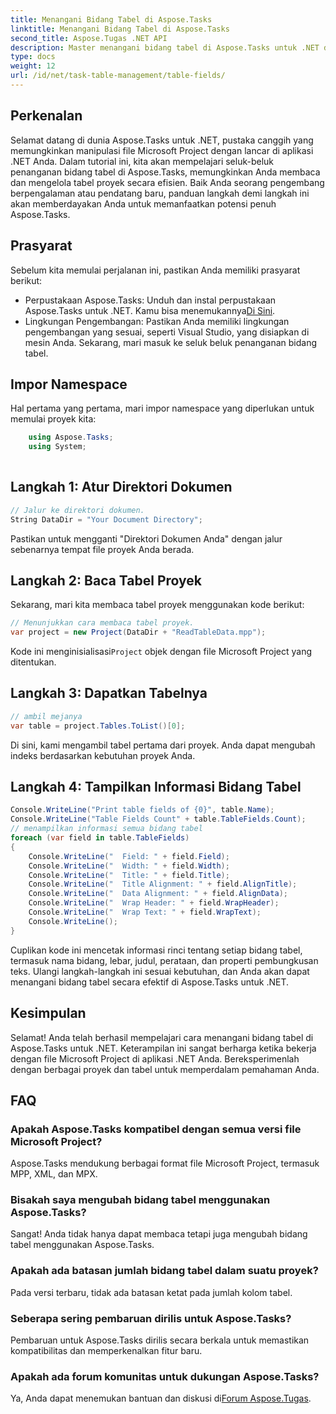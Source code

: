```yaml
---
title: Menangani Bidang Tabel di Aspose.Tasks
linktitle: Menangani Bidang Tabel di Aspose.Tasks
second_title: Aspose.Tugas .NET API
description: Master menangani bidang tabel di Aspose.Tasks untuk .NET dengan tutorial komprehensif ini. Belajar membaca, menampilkan, dan memodifikasi tabel proyek dengan mudah.
type: docs
weight: 12
url: /id/net/task-table-management/table-fields/
---
```

## Perkenalan
Selamat datang di dunia Aspose.Tasks untuk .NET, pustaka canggih yang memungkinkan manipulasi file Microsoft Project dengan lancar di aplikasi .NET Anda. Dalam tutorial ini, kita akan mempelajari seluk-beluk penanganan bidang tabel di Aspose.Tasks, memungkinkan Anda membaca dan mengelola tabel proyek secara efisien. Baik Anda seorang pengembang berpengalaman atau pendatang baru, panduan langkah demi langkah ini akan memberdayakan Anda untuk memanfaatkan potensi penuh Aspose.Tasks.
## Prasyarat
Sebelum kita memulai perjalanan ini, pastikan Anda memiliki prasyarat berikut:
- Perpustakaan Aspose.Tasks: Unduh dan instal perpustakaan Aspose.Tasks untuk .NET. Kamu bisa menemukannya[Di Sini](https://releases.aspose.com/tasks/net/).
- Lingkungan Pengembangan: Pastikan Anda memiliki lingkungan pengembangan yang sesuai, seperti Visual Studio, yang disiapkan di mesin Anda.
Sekarang, mari masuk ke seluk beluk penanganan bidang tabel.
## Impor Namespace
Hal pertama yang pertama, mari impor namespace yang diperlukan untuk memulai proyek kita:
```csharp
    using Aspose.Tasks;
    using System;
    
```
## Langkah 1: Atur Direktori Dokumen
```csharp
// Jalur ke direktori dokumen.
String DataDir = "Your Document Directory";
```
Pastikan untuk mengganti "Direktori Dokumen Anda" dengan jalur sebenarnya tempat file proyek Anda berada.
## Langkah 2: Baca Tabel Proyek
Sekarang, mari kita membaca tabel proyek menggunakan kode berikut:
```csharp
// Menunjukkan cara membaca tabel proyek.
var project = new Project(DataDir + "ReadTableData.mpp");
```
 Kode ini menginisialisasi`Project` objek dengan file Microsoft Project yang ditentukan.
## Langkah 3: Dapatkan Tabelnya
```csharp
// ambil mejanya
var table = project.Tables.ToList()[0];
```
Di sini, kami mengambil tabel pertama dari proyek. Anda dapat mengubah indeks berdasarkan kebutuhan proyek Anda.
## Langkah 4: Tampilkan Informasi Bidang Tabel
```csharp
Console.WriteLine("Print table fields of {0}", table.Name);
Console.WriteLine("Table Fields Count" + table.TableFields.Count);
// menampilkan informasi semua bidang tabel
foreach (var field in table.TableFields)
{
    Console.WriteLine("  Field: " + field.Field);
    Console.WriteLine("  Width: " + field.Width);
    Console.WriteLine("  Title: " + field.Title);
    Console.WriteLine("  Title Alignment: " + field.AlignTitle);
    Console.WriteLine("  Data Alignment: " + field.AlignData);
    Console.WriteLine("  Wrap Header: " + field.WrapHeader);
    Console.WriteLine("  Wrap Text: " + field.WrapText);
    Console.WriteLine();
}
```
Cuplikan kode ini mencetak informasi rinci tentang setiap bidang tabel, termasuk nama bidang, lebar, judul, perataan, dan properti pembungkusan teks.
Ulangi langkah-langkah ini sesuai kebutuhan, dan Anda akan dapat menangani bidang tabel secara efektif di Aspose.Tasks untuk .NET.
## Kesimpulan
Selamat! Anda telah berhasil mempelajari cara menangani bidang tabel di Aspose.Tasks untuk .NET. Keterampilan ini sangat berharga ketika bekerja dengan file Microsoft Project di aplikasi .NET Anda. Bereksperimenlah dengan berbagai proyek dan tabel untuk memperdalam pemahaman Anda.
## FAQ
### Apakah Aspose.Tasks kompatibel dengan semua versi file Microsoft Project?
Aspose.Tasks mendukung berbagai format file Microsoft Project, termasuk MPP, XML, dan MPX.
### Bisakah saya mengubah bidang tabel menggunakan Aspose.Tasks?
Sangat! Anda tidak hanya dapat membaca tetapi juga mengubah bidang tabel menggunakan Aspose.Tasks.
### Apakah ada batasan jumlah bidang tabel dalam suatu proyek?
Pada versi terbaru, tidak ada batasan ketat pada jumlah kolom tabel.
### Seberapa sering pembaruan dirilis untuk Aspose.Tasks?
Pembaruan untuk Aspose.Tasks dirilis secara berkala untuk memastikan kompatibilitas dan memperkenalkan fitur baru.
### Apakah ada forum komunitas untuk dukungan Aspose.Tasks?
 Ya, Anda dapat menemukan bantuan dan diskusi di[Forum Aspose.Tugas](https://forum.aspose.com/c/tasks/15).
